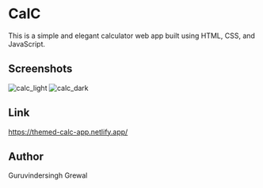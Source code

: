 # CalC
This is a simple and elegant calculator web app built using HTML, CSS, and JavaScript.

## Screenshots
![calc_light](https://github.com/ggrewal99/CalC/assets/101481803/54e7cc52-8c6e-4a1b-a945-2e03bee60a36)
![calc_dark](https://github.com/ggrewal99/CalC/assets/101481803/aa8ad180-0c4a-4842-bcaf-67d3b570f0b4)

## Link
https://themed-calc-app.netlify.app/

## Author
Guruvindersingh Grewal

